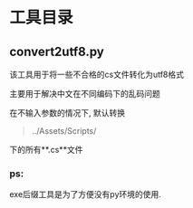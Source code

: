 # 工具目录

## convert2utf8.py

该工具用于将一些不合格的cs文件转化为utf8格式

主要用于解决中文在不同编码下的乱码问题

在不输入参数的情况下, 默认转换

> ../Assets/Scripts/

下的所有**.cs**文件



### ps:

exe后缀工具是为了方便没有py环境的使用.
